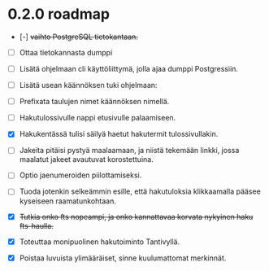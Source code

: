
# 0.2.0 roadmap

- [-] ~~vaihto PostgreSQL tietokantaan.~~
- [ ] Ottaa tietokannasta dumppi
- [ ] Lisätä ohjelmaan cli käyttöliittymä, jolla ajaa dumppi Postgressiin.
- [ ] Lisätä usean käännöksen tuki ohjelmaan:
- [ ] Prefixata taulujen nimet käännöksen nimellä.
- [ ] Hakutulossivulle nappi etusivulle palaamiseen.
- [x] Hakukentässä tulisi säilyä haetut hakutermit tulossivullakin.
- [ ] Jakeita pitäisi pystyä maalaamaan, ja niistä tekemään linkki, jossa maalatut jakeet
      avautuvat korostettuina.
- [ ] Optio jaenumeroiden piilottamiseksi.
- [ ] Tuoda jotenkin selkeämmin esille, että hakutuloksia klikkaamalla pääsee kyseiseen
      raamatunkohtaan.
- [x] ~~Tutkia onko fts nopeampi, ja onko kannattavaa korvata nykyinen haku fts-haulla.~~
- [x] Toteuttaa monipuolinen hakutoiminto Tantivyllä.
- [x] Poistaa luvuista ylimääräiset, sinne kuulumattomat merkinnät.


